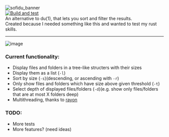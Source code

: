 ![sofidu_banner](https://user-images.githubusercontent.com/46327403/147984833-684f07a0-4d7e-4627-b530-7bda128861fa.png)   
[![Build and test](https://github.com/LoipesMas/sofidu/actions/workflows/rust.yml/badge.svg)](https://github.com/LoipesMas/sofidu/actions/workflows/rust.yml)  
An alternative to du(1), that lets you sort and filter the results.  
Created because I needed something like this and wanted to test my rust skills.

---  
![image](https://user-images.githubusercontent.com/46327403/147833329-15660fbb-fd40-48ba-8621-41581f2d9e70.png)


### Current functionality:
- Display files and folders in a tree-like structers with their sizes
- Display them as a list (`-l`)
- Sort by size (`-s`)(descending, or ascending with `-r`)
- Only show files and folders which have size above given threshold (`-t`)
- Select depth of displayed files/folders (`-d`)(e.g. show only files/folders that are at most X folders deep)
- Multithreading, thanks to [rayon](https://crates.io/crates/rayon)

### TODO:
- More tests
- More features? (need ideas)
